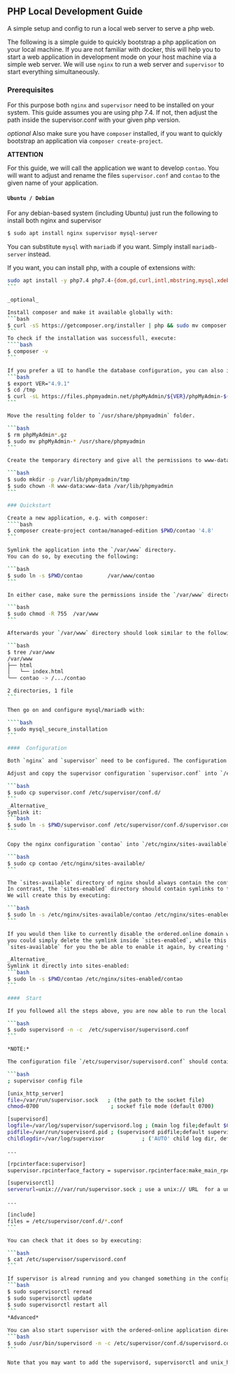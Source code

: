 ## PHP Local Development Guide

A simple setup and config to run a local web server to serve a php web.

The following is a simple guide to quickly bootstrap a php application on your local machine.
If you are not familiar with docker, this will help you to start a web application in development 
mode on your host machine via a simple web server. 
We will use `nginx` to run a web server and `supervisor` to start everything simultaneously.


### Prerequisites
For this purpose both `nginx` and `supervisor` need to be installed on your system.
This guide assumes you are using php 7.4. If not, then adjust the path inside the supervisor.conf with your given php version.

_optional_
Also make sure you have `composer` installed, if you want to quickly bootstrap an application via `composer create-project`.

**ATTENTION**

For this guide, we will call the application we want to develop `contao`. 
You will want to adjust and rename the files `supervisor.conf` and `contao` to the given name of your application.

#### `Ubuntu / Debian`
For any debian-based system (including Ubuntu) just run the following to install both nginx and supervisor

```bash
$ sudo apt install nginx supervisor mysql-server
```

You can substitute `mysql` with `mariadb` if you want.
Simply install `mariadb-server` instead.

If you want, you can install php, with a couple of extensions with:

````bash
sudo apt install -y php7.4 php7.4-{dom,gd,curl,intl,mbstring,mysql,xdebug,fpm,zip}
```

_optional_

Install composer and make it available globally with:
```bash
$ curl -sS https://getcomposer.org/installer | php && sudo mv composer.phar /usr/local/bin/composer
```
To check if the installation was successfull, execute:
````bash
$ composer -v
```

If you prefer a UI to handle the database configuration, you can also install `phpmyadmin`, just do the following:
```bash
$ export VER="4.9.1"
$ cd /tmp
$ curl -sL https://files.phpmyadmin.net/phpMyAdmin/${VER}/phpMyAdmin-${VER}-all-languages.tar.gz  |  tar -xvz
```

Move the resulting folder to `/usr/share/phpmyadmin` folder.

```bash
$ rm phpMyAdmin*.gz
$ sudo mv phpMyAdmin-* /usr/share/phpmyadmin
```

Create the temporary directory and give all the permissions to www-data user and group

```bash
$ sudo mkdir -p /var/lib/phpmyadmin/tmp
$ sudo chown -R www-data:www-data /var/lib/phpmyadmin
```

### Quickstart

Create a new application, e.g. with composer:
````bash
$ composer create-project contao/managed-edition $PWD/contao '4.8'
```

Symlink the application into the `/var/www` directory.
You can do so, by executing the following:

```bash
$ sudo ln -s $PWD/contao        /var/www/contao
```

In either case, make sure the permissions inside the `/var/www` directory are correct by executing:

```bash
$ sudo chmod -R 755  /var/www
```

Afterwards your `/var/www` directory should look similar to the following:

```bash
$ tree /var/www
/var/www
├── html
│   └── index.html
└── contao -> /.../contao

2 directories, 1 file
```

Then go on and configure mysql/mariadb with:

````bash
$ sudo mysql_secure_installation
```

####  Configuration

Both `nginx` and `supervisor` need to be configured. The configuration files are provided in this directory.

Adjust and copy the supervisor configuration `supervisor.conf` into `/etc/supervisor/conf.d`

```bash
$ sudo cp supervisor.conf /etc/supervisor/conf.d/
```
_Alternative_
Symlink it:
```bash
$ sudo ln -s $PWD/supervisor.conf /etc/supervisor/conf.d/supervisor.conf
```

Copy the nginx configuration `contao` into `/etc/nginx/sites-available`

```bash
$ sudo cp contao /etc/nginx/sites-available/
```

The `sites-available` directory of nginx should always contain the configurations of all available web servers. 
In contrast, the `sites-enabled` directory should contain symlinks to the configurations that are currently enabled.
We will create this by executing:

```bash
$ sudo ln -s /etc/nginx/sites-available/contao /etc/nginx/sites-enabled/contao
```

If you would then like to currently disable the ordered.online domain while running nginx for other web server, 
you could simply delete the symlink inside `sites-enabled`, while this would still reserve the configuration inside 
`sites-available` for you the be able to enable it again, by creating the symlink with the command above.

_Alternative_
Symlink it directly into sites-enabled:
```bash
$ sudo ln -s $PWD/contao /etc/nginx/sites-enabled/contao
```

####  Start

If you followed all the steps above, you are now able to run the local web server by simply running:

```bash
$ sudo supervisord -n -c  /etc/supervisor/supervisord.conf 
```

*NOTE:*

The configuration file `/etc/supervisor/supervisord.conf` should contain the lines

```bash
; supervisor config file

[unix_http_server]
file=/var/run/supervisor.sock   ; (the path to the socket file)
chmod=0700                       ; sockef file mode (default 0700)

[supervisord]
logfile=/var/log/supervisor/supervisord.log ; (main log file;default $CWD/supervisord.log)
pidfile=/var/run/supervisord.pid ; (supervisord pidfile;default supervisord.pid)
childlogdir=/var/log/supervisor            ; ('AUTO' child log dir, default $TEMP)

...

[rpcinterface:supervisor]
supervisor.rpcinterface_factory = supervisor.rpcinterface:make_main_rpcinterface

[supervisorctl]
serverurl=unix:///var/run/supervisor.sock ; use a unix:// URL  for a unix socket

...

[include]
files = /etc/supervisor/conf.d/*.conf
```

You can check that it does so by executing:

```bash
$ cat /etc/supervisor/supervisord.conf
```

If supervisor is alread running and you changed something in the configuration file, simply restart all programms by
```bash
$ sudo supervisorctl reread
$ sudo supervisorctl update
$ sudo supervisorctl restart all
```
*Advanced*

You can also start supervisor with the ordered-online application directly by executing:
```bash
$ sudo /usr/bin/supervisord -n -c /etc/supervisor/conf.d/supervisord.conf  
```

Note that you may want to add the supervisord, supervisorctl and unix_http_server blocks mentioned above.